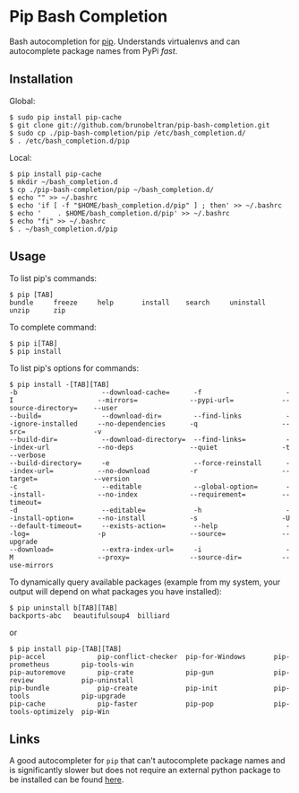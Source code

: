 Pip Bash Completion
===================

Bash autocompletion for [pip](https://github.com/pypa/pip). Understands
virtualenvs and can autocomplete package names from PyPi *fast*.


## Installation

Global:

    $ sudo pip install pip-cache
    $ git clone git://github.com/brunobeltran/pip-bash-completion.git
    $ sudo cp ./pip-bash-completion/pip /etc/bash_completion.d/
    $ . /etc/bash_completion.d/pip


Local:

    $ pip install pip-cache
    $ mkdir ~/bash_completion.d
    $ cp ./pip-bash-completion/pip ~/bash_completion.d/
    $ echo "" >> ~/.bashrc
    $ echo 'if [ -f "$HOME/bash_completion.d/pip" ] ; then' >> ~/.bashrc
    $ echo '    . $HOME/bash_completion.d/pip' >> ~/.bashrc
    $ echo "fi" >> ~/.bashrc
    $ . ~/bash_completion.d/pip


## Usage


To list pip's commands:

    $ pip [TAB]
    bundle     freeze     help       install    search     uninstall  unzip      zip


To complete command:

    $ pip i[TAB]
    $ pip install


To list pip's options for commands:

    $ pip install -[TAB][TAB]
    -b                     --download-cache=      -f                     -I                     --mirrors=             --pypi-url=            --source-directory=    --user
    --build=               --download-dir=        --find-links           --ignore-installed     --no-dependencies      -q                     --src=                 -v
    --build-dir=           --download-directory=  --find-links=          --index-url            --no-deps              --quiet                -t                     --verbose
    --build-directory=     -e                     --force-reinstall      --index-url=           --no-download          -r                     --target=              --version
    -c                     --editable             --global-option=       --install-             --no-index             --requirement=         --timeout=
    -d                     --editable=            -h                     --install-option=      --no-install           -s                     -U
    --default-timeout=     --exists-action=       --help                 --log=                 -p                     --source=              --upgrade
    --download=            --extra-index-url=     -i                     -M                     --proxy=               --source-dir=          --use-mirrors

To dynamically query available packages (example from my system, your output
will depend on what packages you have installed):

    $ pip uninstall b[TAB][TAB]
    backports-abc   beautifulsoup4  billiard

or

    $ pip install pip-[TAB][TAB]
    pip-accel             pip-conflict-checker  pip-for-Windows       pip-prometheus        pip-tools-win
    pip-autoremove        pip-crate             pip-gun               pip-review            pip-uninstall
    pip-bundle            pip-create            pip-init              pip-tools             pip-upgrade
    pip-cache             pip-faster            pip-pop               pip-tools-optimizely  pip-Win

## Links

A good autocompleter for `pip` that can't autocomplete package names and is significantly slower but does not require an external python package to be installed can be found [here](https://github.com/ekalinin/pip-bash-completion).
